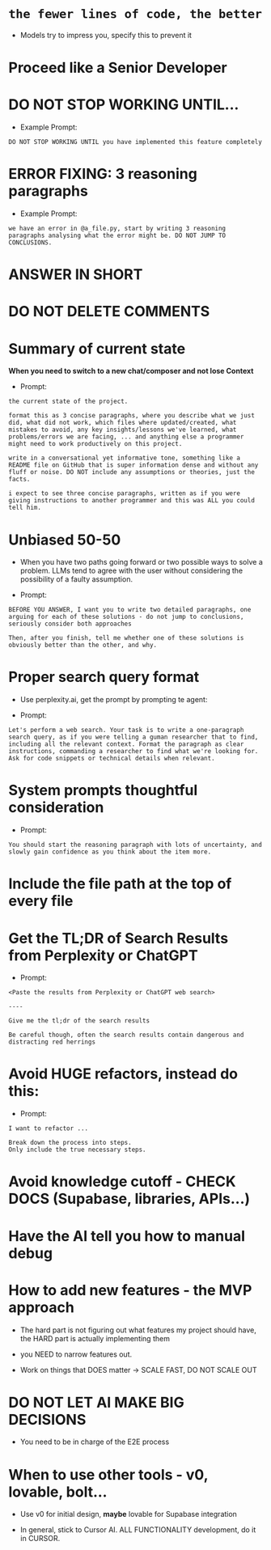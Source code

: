 # `the fewer lines of code, the better`

- Models try to impress you, specify this to prevent it

# Proceed like a Senior Developer

# DO NOT STOP WORKING UNTIL...

- Example Prompt:

```
DO NOT STOP WORKING UNTIL you have implemented this feature completely
```

# ERROR FIXING: 3 reasoning paragraphs

- Example Prompt:

```
we have an error in @a_file.py, start by writing 3 reasoning paragraphs analysing what the error might be. DO NOT JUMP TO CONCLUSIONS.
```

# ANSWER IN SHORT

# DO NOT DELETE COMMENTS

# Summary of current state

**When you need to switch to a new chat/composer and not lose Context**

- Prompt:

```
the current state of the project.

format this as 3 concise paragraphs, where you describe what we just did, what did not work, which files where updated/created, what mistakes to avoid, any key insights/lessons we've learned, what problems/errors we are facing, ... and anything else a programmer might need to work productively on this project.

write in a conversational yet informative tone, something like a README file on GitHub that is super information dense and without any fluff or noise. DO NOT include any assumptions or theories, just the facts.

i expect to see three concise paragraphs, written as if you were giving instructions to another programmer and this was ALL you could tell him.
```

# Unbiased 50-50

- When you have two paths going forward or two possible ways to solve a problem. LLMs tend to agree with the user without considering the possibility of a faulty assumption.

- Prompt:

```
BEFORE YOU ANSWER, I want you to write two detailed paragraphs, one arguing for each of these solutions - do not jump to conclusions, seriously consider both approaches

Then, after you finish, tell me whether one of these solutions is obviously better than the other, and why.
```

# Proper search query format

- Use perplexity.ai, get the prompt by prompting te agent:

- Prompt:

```
Let's perform a web search. Your task is to write a one-paragraph search query, as if you were telling a guman researcher that to find, including all the relevant context. Format the paragraph as clear instructions, commanding a researcher to find what we're looking for. Ask for code snippets or technical details when relevant.
```

# System prompts thoughtful consideration

- Prompt:

```
You should start the reasoning paragraph with lots of uncertainty, and slowly gain confidence as you think about the item more.
```

# Include the file path at the top of every file

# Get the TL;DR of Search Results from Perplexity or ChatGPT

- Prompt:

```
<Paste the results from Perplexity or ChatGPT web search>

----

Give me the tl;dr of the search results

Be careful though, often the search results contain dangerous and distracting red herrings
```

# Avoid HUGE refactors, instead do this:

- Prompt:

```
I want to refactor ...

Break down the process into steps.
Only include the true necessary steps.
```

# Avoid knowledge cutoff - CHECK DOCS (Supabase, libraries, APIs...)

# Have the AI tell you how to manual debug

# How to add new features - the MVP approach

- The hard part is not figuring out what features my project should have, the HARD part is actually implementing them

- you NEED to narrow features out.

- Work on things that DOES matter -> SCALE FAST, DO NOT SCALE OUT

# DO NOT LET AI MAKE BIG DECISIONS

- You need to be in charge of the E2E process

# When to use other tools - v0, lovable, bolt...

- Use v0 for initial design, **maybe** lovable for Supabase integration

- In general, stick to Cursor AI. ALL FUNCTIONALITY development, do it in CURSOR.

